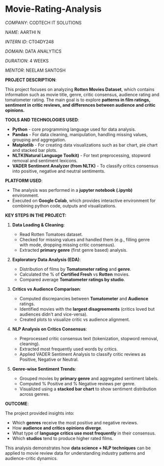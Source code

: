 # Movie-Rating-Analysis

_COMPANY_: CODTECH IT SOLUTIONS

_NAME_: AARTHI N

_INTERN ID_: CT04DY248

_DOMAIN_: DATA ANALYTICS

_DURATION_: 4 WEEKS

_MENTOR_: NEELAM SANTOSH

**PROJECT DESCRIPTION**:

This project focuses on analyzing **Rotten Movies Dataset**, which contains information such as movie title, genre, critic consensus, audience rating and tomatometer rating. The main goal is to explore **patterns in film ratings, sentiment in critic reviews, and differences between audience and critic opinions.**

**TOOLS AND TECHNOLOGIES USED**:

* **Python** - core programming language used for data analysis.
* **Pandas** - For data cleaning, manipulation, handling missing values, grouping and aggregation.
* **Matplotlib** - For creating data visualizations such as bar chart, pie chart and stacked bar plots.
* **NLTK(Natural Language Toolkit)** - For text preprocessing, stopword removal and sentiment lexicons.
* **VADER Sentiment Analyzer (from NLTK)** - To classify critics consensus into positive, negative and neutral sentiments.

**PLATFORM USED**:

* The analysis was performed in a **jupyter notebook (.ipynb)** environment.
* Executed on **Google Colab**, which provides interactive environment for combining python code, outputs and visualizations.

**KEY STEPS IN THE PROJECT:**

1. **Data Loading & Cleaning**:

   * Read Rotten Tomatoes dataset.
   * Checked for missing values and handled them (e.g., filling genre with mode, dropping missing critic consensus).
   * Extracted **primary genre** (first genre based) analysis.

2. **Exploratory Data Analysis (EDA)**:

   * Distribution of films by **Tomatometer rating** and **genre**.
   * Calculated the % of **Certified Fresh** vs **Rotten** movies.
   * Compared average **Tomatometer ratings by studio**.

3. **Critics vs Audience Comparison**:

   * Computed discrepancies between **Tomatometer** and **Audience** ratings.
   * Identified movies with the **largest disagreements** (critics loved but audiences didn't and vice-versa).
   * Created plots to visualize critic vs audience alignment.

4. **NLP Analysis on Critics Consensus**:

   * Preprocessed critic consensus text (tokenization, stopword removal, cleaning).
   * Extracted most frequently used words by critics.
   * Applied VADER Sentiment Analysis to classify critic reviews as Positive, Negative or Neutral.

5. **Genre-wise Sentiment Trends**:

   * Grouped movies by **primary genre** and aggregated sentiment labels.
   * Computed % Positive and % Negative reviews per genre.
   * Visualized using a **stacked bar chart** to show sentiment distribution across genres.

**OUTCOME**:

The project provided insights into:
  * Which **genres** receive the most positive and negative reviews.
  * How **audience and critics opinions diverge**.
  * What type of **language critics use most frequently** in their consensus.
  * Which **studios** tend to produce higher rated films.

This analysis demonstrates how **data science + NLP techniques** can be applied to movie review data for understanding industry patterns and audience-critic dynamics.

